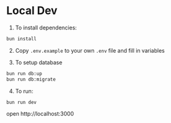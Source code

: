 # Local Dev

1. To install dependencies:

```sh
bun install
```

2. Copy `.env.example` to your own `.env` file and fill in variables

3. To setup database

```sh
bun run db:up
bun run db:migrate
```

4. To run:

```sh
bun run dev
```

open http://localhost:3000